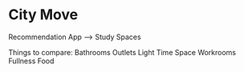 # City Move
Recommendation App --> Study Spaces

Things to compare:
  Bathrooms
  Outlets
  Light
  Time
  Space
  Workrooms
  Fullness
  Food
